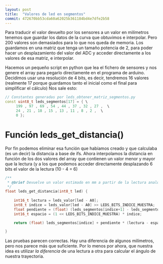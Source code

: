 ```yaml
---
layout: post
title:  "Valores de led en segmentos"
commit: 472670bb53cda60a62025b361184bd4e7dfe2b58
---
```


Para traducir el valor devuelto por los sensores a un valor en milímetros tenemos
que guardar los datos de la curva que obtuvimos e interpolar. Pero 200 valores son
demasiados para lo que nos queda de memoria. Los guardamos en una matriz que tenga
un tamaño potencia de 2, para poder hacer un desplazamiento del valor del ADC y
acceder directamente a los valores de esa matriz, e interpolar.

Hacemos un pequeño script en python que lea el fichero de sensores y nos genere
el array para pegarlo directamente en el programa de arduino. Decidimos usar una
resolución de 4 bits, es decir, tendremos 16 valores (realmente 17 porque guardamos
tanto el inicial como el final para simplificar el cálculo) Nos sale esto:

```cpp
// Constantes generadas por leds_obtener_matriz_segmentos.py
const uint8_t leds_segmentos[17] = { \
     199 , 97 , 69 , 54 , 44 , 37 , 32 , 27 ,  \
     24 , 21 , 18 , 15 , 13 , 11 , 8 , 2 ,  \
     0 };

```

# Función leds_get_distancia()

Por fin podemos eliminar esa función que habíamos creado y que calculaba (es un decir)
la distancia a base de ifs. Ahora interpolamos la distancia en función de los dos valores
del array que contienen un valor menor y mayor que la lectura (y a los que podemos acceder
directamente desplazando 6 bits el valor de la lectura (10 - 4 = 6)

```cpp
/**
 * @brief Devuelve un valor estimado en mm a partir de la lectura analogica
 */
float leds_get_distancia(int8_t led) {
    
    int16_t lectura = leds_valor[led - A0];
    int8_t indice = leds_valor[led - A0] >> LEDS_BITS_INDICE_MUESTRA;
    float pendiente = (float) (leds_segmentos[indice+1] - leds_segmentos[indice]) / LEDS_ESPACIO_MUESTRA;
    int16_t espacio = (1 << LEDS_BITS_INDICE_MUESTRA) * indice;

    return (float) leds_segmentos[indice] + pendiente * (lectura - espacio);

}
```

Las pruebas parecen correctas. Hay una diferencia de algunos milímetros, pero nos parece más que suficiente.
Por lo menos por ahora, que nuestra idea es utilizar _la diferencia_ de una lectura a otra para calcular
el ángulo de nuestra trayectoria.
